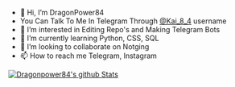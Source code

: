 - 👋 Hi, I’m DragonPower84
- You Can Talk To Me In Telegram Through [@Kai_8_4](https://telegram.me/kai_8_4) username
- 👀 I’m interested in Editing Repo's and Making Telegram Bots
- 🌱 I’m currently learning Python, CSS, SQL
- 💞️ I’m looking to collaborate on Notging
- 📫 How to reach me Telegram, Instagram

[![Dragonpower84's github Stats](https://github-readme-stats.vercel.app/api?username=Dragonpower84&theme=blue-green)](https://github.com/Dragonpower84/github-readme-stats)

<!---
DragonPower84/DragonPower84 is a ✨ special ✨ repository because its `README.md` (this file) appears on your GitHub profile.
You can click the Preview link to take a look at your changes.
--->
